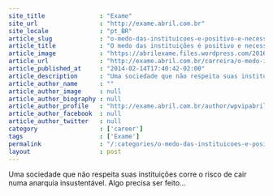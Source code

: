 ```yaml
---
site_title               : "Exame"
site_url                 : "http://exame.abril.com.br"
site_locale              : "pt_BR"
article_slug             : "o-medo-das-instituicoes-e-positivo-e-necessario"
article_title            : "O medo das instituições é positivo e necessário"
article_image            : "https://abrilexame.files.wordpress.com/2016/09/size_960_16_9_abr070913mcsp_08001.jpg?quality=70&strip=all&w=960"
article_url              : "http://exame.abril.com.br/carreira/o-medo-institucional-2/"
article_published_at     : "2014-02-14T17:40:42-02:00"
article_description      : "Uma sociedade que não respeita suas instituições corre o risco de cair numa anarquia insustentável. Algo precisa ser feito..."
article_author_name      : ""
article_author_image     : null
article_author_biography : null
article_author_profile   : "http://exame.abril.com.br/author/wpvipabril/"
article_author_facebook  : null
article_author_twitter   : null
category                 : ['career']
tags                     : ['Exame']
permalink                : "/:categories/o-medo-das-instituicoes-e-positivo-e-necessario/"
layout                   : post
---
```


Uma sociedade que não respeita suas instituições corre o risco de cair numa anarquia insustentável. Algo precisa ser feito...
